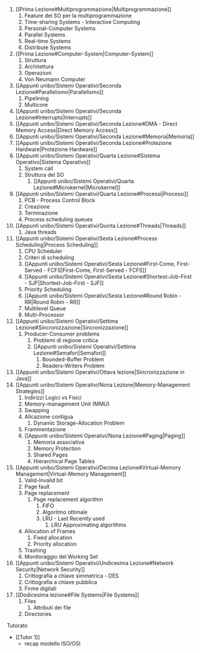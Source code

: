  1. [[Prima Lezione#Multiprogrammazione|Multiprogrammazione]]
	 1. Feature del SO per la multiprogrammazione
	 2. Time-sharing Systems - Interactive Computing
	 3. Personal-Computer Systems
	 4. Parallel Systems
	 5. Real-time Systems
	 6. Distribute Systems
2. [[Prima Lezione#Computer-System|Computer-System]]
	 1. Struttura
	 2. Architettura
	 3. Operazioni
	 4. Von Neumann Computer
3. [[Appunti unibo/Sistemi Operativi/Seconda Lezione#Parallelismo|Parallelismo]]
	1. Pipelining
	2. Multicore
4. [[Appunti unibo/Sistemi Operativi/Seconda Lezione#Interrupts|Interrupts]]
5. [[Appunti unibo/Sistemi Operativi/Seconda Lezione#DMA - Direct Memory Access|Direct Memory Access]]
6. [[Appunti unibo/Sistemi Operativi/Seconda Lezione#Memoria|Memoria]]
7. [[Appunti unibo/Sistemi Operativi/Seconda Lezione#Protezione Hardware|Protezione Hardware]]
8. [[Appunti unibo/Sistemi Operativi/Quarta Lezione#Sistema Operativo|Sistema Operativo]]
	1. System call
	2. Struttura del SO
		1. [[Appunti unibo/Sistemi Operativi/Quarta Lezione#Microkernel|Microkernel]]
9. [[Appunti unibo/Sistemi Operativi/Quarta Lezione#Processi|Processi]]
	1. PCB - Process Control Block
	2. Creazione
	3. Terminazione
	4. Process scheduling queues
10. [[Appunti unibo/Sistemi Operativi/Quinta Lezione#Threads|Threads]]
	1. Java threads
11. [[Appunti unibo/Sistemi Operativi/Sesta Lezione#Process Scheduling|Process Scheduling]]
	1. CPU Scheduler
	2. Criteri di scheduling
	3. [[Appunti unibo/Sistemi Operativi/Sesta Lezione#First-Come, First-Served - FCFS|First-Come, First-Served - FCFS]]
	4. [[Appunti unibo/Sistemi Operativi/Sesta Lezione#Shortest-Job-First - SJF|Shortest-Job-First - SJF]]
	5. Priority Scheduling
	6. [[Appunti unibo/Sistemi Operativi/Sesta Lezione#Round Robin - RR|Round Robin - RR]]
	7. Multilevel Queue
	8. Multi-Processor
12. [[Appunti unibo/Sistemi Operativi/Settima Lezione#Sincronizzazione|Sincronizzazione]]
	1. Producer-Consumer problems
		1. Problemi di regione critica
		2. [[Appunti unibo/Sistemi Operativi/Settima Lezione#Semafori|Semafori]]
			1. Bounded-Buffer Problem
			2. Readers-Writers Problem
13. [[Appunti unibo/Sistemi Operativi/Ottava lezione|Sincronizzazione in Java]]
14. [[Appunti unibo/Sistemi Operativi/Nona Lezione|Memory-Management Strategies]]
	1. Indirizzi Logici vs Fisici
	2. Memory-management Unit (MMU)
	3. Swapping
	4. Allcazione contigua
		1. Dynamic Storage-Allocation Problem
	5. Frammentazione
	6. [[Appunti unibo/Sistemi Operativi/Nona Lezione#Paging|Paging]]
		1. Memoria associativa
		2. Memory Protection
		3. Shared Pages
		4. Hierarchical Page Tables
15. [[Appunti unibo/Sistemi Operativi/Decima Lezione#Virtual-Memory Management|Virtual-Memory Management]]
	1. Valid-Invalid bit
	2. Page fault
	3. Page replacement
		1. Page replacement algorithm
			1. FIFO
			2. Algoritmo ottimale
			3. LRU - Last Recently used
				1. LRU Approximating algorithms
	4. Allocation of Frames
		1. Fixed allocation
		2. Priority allocation
	5. Trashing
	6. Monitoraggio del Working Set
16. [[Appunti unibo/Sistemi Operativi/Undicesima Lezione#Network Security|Network Security]] 
	1. Crittografia a chiave simmetrica - DES
	2. Crittografia a chiave pubblica
	3. Firme digitali
17. [[Dodicesima lezione#File Systems|File Systems]]
	1. Files
		1. Attributi dei file
	2. Directories




Tutorato
- [[Tutor 1]]
	- recap modello ISO/OSI